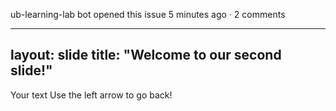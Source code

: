ub-learning-lab bot opened this issue 5 minutes ago · 2 comments


---
layout: slide
title: "Welcome to our second slide!"
---
Your text
Use the left arrow to go back!

